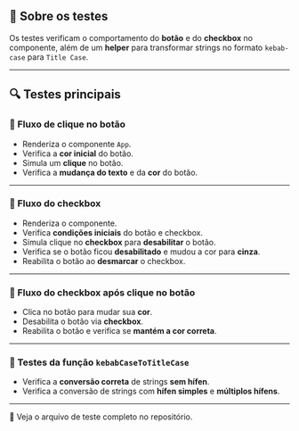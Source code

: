## 🧪 Sobre os testes

Os testes verificam o comportamento do **botão** e do **checkbox** no componente, além de um **helper** para transformar strings no formato `kebab-case` para `Title Case`.

---

## 🔍 Testes principais

### 🔸 Fluxo de clique no botão

- Renderiza o componente `App`.
- Verifica a **cor inicial** do botão.
- Simula um **clique** no botão.
- Verifica a **mudança do texto** e da **cor** do botão.

---

### 🔸 Fluxo do checkbox

- Renderiza o componente.
- Verifica **condições iniciais** do botão e checkbox.
- Simula clique no **checkbox** para **desabilitar** o botão.
- Verifica se o botão ficou **desabilitado** e mudou a cor para **cinza**.
- Reabilita o botão ao **desmarcar** o checkbox.

---

### 🔸 Fluxo do checkbox após clique no botão

- Clica no botão para mudar sua **cor**.
- Desabilita o botão via **checkbox**.
- Reabilita o botão e verifica se **mantém a cor correta**.

---

### 🔸 Testes da função `kebabCaseToTitleCase`

- Verifica a **conversão correta** de strings **sem hífen**.
- Verifica a conversão de strings com **hífen simples** e **múltiplos hífens**.

---

📄 Veja o arquivo de teste completo no repositório.
